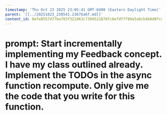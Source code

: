 ```yaml
---
timestamp: 'Thu Oct 23 2025 23:05:41 GMT-0400 (Eastern Daylight Time)'
parent: '[[../20251023_230541.23676a6f.md]]'
content_id: 0afe8557d77ba783f321d63c7394521870fc6efdfff89a5a8cb4b8d8fcde41df
---
```


# prompt: Start incrementally implementing my Feedback concept. I have my class outlined already. Implement the TODOs in the async function recompute. Only give me the code that you write for this function.
